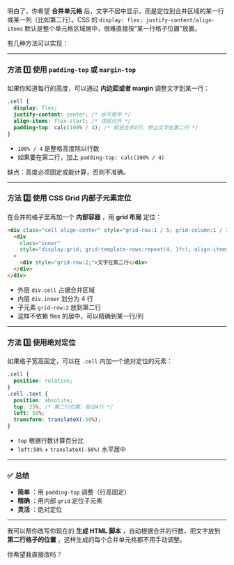 明白了，你希望 **合并单元格** 后，文字不居中显示，而是定位到合并区域的某一行或某一列（比如第二行）。CSS 的 `display: flex; justify-content/align-items` 默认是整个单元格区域居中，很难直接按“某一行格子位置”放置。

有几种方法可以实现：

---

### 方法 1️⃣ 使用 `padding-top` 或 `margin-top`

如果你知道每行的高度，可以通过 **内边距或者 margin** 调整文字到某一行：

```css
.cell {
  display: flex;
  justify-content: center; /* 水平居中 */
  align-items: flex-start; /* 顶部对齐 */
  padding-top: calc(100% / 4); /* 假设合并4行，想让文字在第二行 */
}
```

- `100% / 4` 是整格高度除以行数
- 如果要在第二行，加上 `padding-top: calc(100% / 4)`

缺点：高度必须固定或能计算，否则不准确。

---

### 方法 2️⃣ 使用 CSS Grid 内部子元素定位

在合并的格子里再加一个 **内部容器** ，用 **grid 布局** 定位：

```html
<div class="cell align-center" style="grid-row:1 / 5; grid-column:1 / 3;">
  <div
    class="inner"
    style="display:grid; grid-template-rows:repeat(4, 1fr); align-items:start;"
  >
    <div style="grid-row:2;">文字在第二行</div>
  </div>
</div>
```

- 外层 `div.cell` 占据合并区域
- 内层 `div.inner` 划分为 4 行
- 子元素 `grid-row:2` 放到第二行
- 这样不依赖 flex 的居中，可以精确到某一行/列

---

### 方法 3️⃣ 使用绝对定位

如果格子宽高固定，可以在 `.cell` 内加一个绝对定位的元素：

```css
.cell {
  position: relative;
}
.cell .text {
  position: absolute;
  top: 25%; /* 第二行位置，假设4行 */
  left: 50%;
  transform: translateX(-50%);
}
```

- `top` 根据行数计算百分比
- `left:50%` + `translateX(-50%)` 水平居中

---

### ✅ 总结

- **简单** ：用 `padding-top` 调整（行高固定）
- **精确** ：用内部 `grid` 定位子元素
- **灵活** ：绝对定位

---

我可以帮你改写你现在的 **生成 HTML 脚本** ，自动根据合并的行数，把文字放到 **第二行格子的位置** ，这样生成的每个合并单元格都不用手动调整。

你希望我直接改吗？
